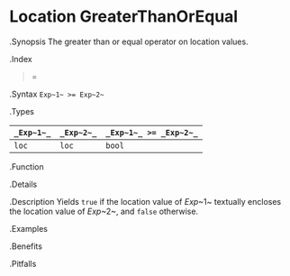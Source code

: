 # Location GreaterThanOrEqual

.Synopsis
The greater than or equal operator on location values.

.Index
>=

.Syntax
`Exp~1~ >= Exp~2~`

.Types


| `_Exp~1~_` | `_Exp~2~_` | `_Exp~1~_ >= _Exp~2~_`  |
| --- | --- | --- |
| `loc`     |  `loc`    | `bool`                |


.Function

.Details

.Description
Yields `true` if the location value of _Exp_~1~ textually encloses
the location value of _Exp_~2~, and `false` otherwise.

.Examples

.Benefits

.Pitfalls

